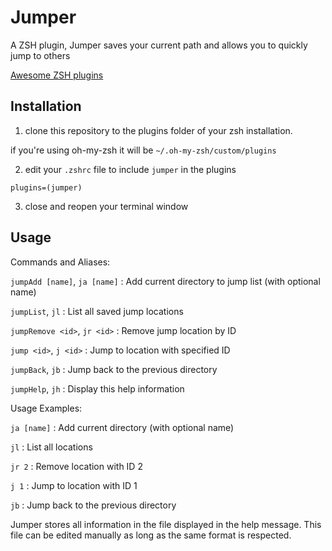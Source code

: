 Jumper
===

A ZSH plugin, Jumper saves your current path and allows you to quickly jump to others 

[Awesome ZSH plugins](https://github.com/unixorn/awesome-zsh-plugins)

## Installation

1) clone this repository to the plugins folder of your zsh installation. 

if you're using oh-my-zsh it will be `~/.oh-my-zsh/custom/plugins`

2) edit your `.zshrc` file to include `jumper` in the plugins
```
plugins=(jumper)
```

3) close and reopen your terminal window


## Usage

Commands and Aliases:

  `jumpAdd [name]`, `ja [name]` : Add current directory to jump list (with optional name)

  `jumpList`, `jl`         : List all saved jump locations

  `jumpRemove <id>`, `jr <id>` : Remove jump location by ID

  `jump <id>`, `j <id>`    : Jump to location with specified ID

  `jumpBack`, `jb`         : Jump back to the previous directory

  `jumpHelp`, `jh`         : Display this help information

Usage Examples:

  `ja [name]`            : Add current directory (with optional name)

  `jl`                   : List all locations

  `jr 2`                 : Remove location with ID 2

  `j 1`                  : Jump to location with ID 1

  `jb`                   : Jump back to the previous directory


Jumper stores all information in the file displayed in the help message. This file can be edited manually as long as the same format is respected.
